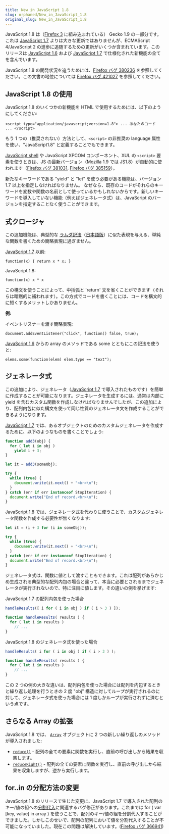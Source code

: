 ```yaml
---
title: New in JavaScript 1.8
slug: orphaned/New_in_JavaScript_1.8
original_slug: New_in_JavaScript_1.8
---
```


JavaScript 1.8 は（[Firefox 3](/ja/docs/Mozilla/Firefox/Releases/3) に組み込まれている） Gecko 1.9 の一部分です。これは [JavaScript 1.7](/ja/docs/Web/JavaScript/New_in_JavaScript/1.7) よりは大きな更新ではありませんが、ECMAScript 4/JavaScript 2 の進歩に追随するための更新がいくつか含まれています。このリリースは [JavaScript 1.6](/ja/docs/Web/JavaScript/New_in_JavaScript/1.6) および [JavaScript 1.7](/ja/docs/Web/JavaScript/New_in_JavaScript/1.7) で仕様化された新機能の全てを含んでいます。

JavaScript 1.8 の開発状況を追うためには、[Firefox バグ 380236](https://bugzil.la/380236) を参照してください。この文書の地位については [Firefox バグ 421027](https://bugzil.la/421027) を参照してください。

## JavaScript 1.8 の使用

JavaScript 1.8 のいくつかの新機能を HTML で使用するためには、以下のようにしてください:

```
<script type="application/javascript;version=1.8"> ... あなたのコード ... </script>
```

もう 1 つの（推奨されない）方法として、`<script>` の非推奨の language 属性を使い、"JavaScript1.8" と定義することでもできます。

[JavaScript shell](/ja/docs/Introduction_to_the_JavaScript_shell) や JavaScript XPCOM コンポーネント、XUL の `<script>` 要素を使うときは、JS の最新バージョン（Mozilla 1.9 では JS1.8）が自動的に使われます（[Firefox バグ 381031](https://bugzil.la/381031), [Firefox バグ 385159](https://bugzil.la/385159)）。

新たなキーワードである "yield" と "let" を使う必要がある機能は、バージョン 1.7 以上を指定しなければなりません。 なぜなら、既存のコードがそれらのキーワードを変数や関数の名前として使っているかもしれないからです。新しいキーワードを導入していない機能（例えばジェネレータ式）は、JavaScript のバージョンを指定することなく使うことができます。

## 式クロージャ

この追加機能は、典型的な [ラムダ記法](http://en.wikipedia.org/wiki/Lambda_calculus#Lambda_calculus_and_programming_languages)（[日本語版](http://ja.wikipedia.org/wiki/%E3%83%A9%E3%83%A0%E3%83%80%E8%A8%88%E7%AE%97#.E3.83.A9.E3.83.A0.E3.83.80.E8.A8.88.E7.AE.97.E3.81.A8.E3.83.97.E3.83.AD.E3.82.B0.E3.83.A9.E3.83.9F.E3.83.B3.E3.82.B0.E8.A8.80.E8.AA.9E)）に似た表現を与える、単純な関数を書くための簡略表現に過ぎません。

[JavaScript 1.7](/ja/docs/Web/JavaScript/New_in_JavaScript/1.7) 以前:

```
function(x) { return x * x; }
```

JavaScript 1.8:

```
function(x) x * x
```

この構文を使うことによって、中括弧と 'return' 文を省くことができます（それらは暗黙的に補われます）。この方式でコードを書くことには、コードを構文的に短くするメリットしかありません。

**例:**

イベントリスナーを渡す簡略表現:

```
document.addEventListener("click", function() false, true);
```

[JavaScript 1.6](/ja/docs/Web/JavaScript/New_in_JavaScript/1.6) からの array のメソッドである some とともにこの記法を使うと:

```
elems.some(function(elem) elem.type == "text");
```

## ジェネレータ式

この追加により、ジェネレータ（[JavaScript 1.7](/ja/docs/Web/JavaScript/New_in_JavaScript/1.7) で導入されたものです）を簡単に作成することが可能になります。ジェネレータを生成するには、通常は内部に yield を含むカスタム関数を作成しなければなりませんでしたが、この追加により、配列内包に似た構文を使って同じ性質のジェネレータ文を作成することができるようになります。

[JavaScript 1.7](/ja/docs/Web/JavaScript/New_in_JavaScript/1.7) では、あるオブジェクトのためのカスタムジェネレータを作成するために、以下のようなものを書くことでしょう:

```js
function add3(obj) {
  for ( let i in obj )
    yield i + 3;
}

let it = add3(someObj);

try {
  while (true) {
    document.write(it.next() + "<br>\n");
  }
} catch (err if err instanceof StopIteration) {
  document.write("End of record.<br>\n");
}
```

JavaScript 1.8 では、ジェネレータ式を代わりに使うことで、カスタムジェネレータ関数を作成する必要性が無くなります:

```js
let it = (i + 3 for (i in someObj));

try {
  while (true) {
    document.write(it.next() + "<br>\n");
  }
} catch (err if err instanceof StopIteration) {
  document.write("End of record.<br>\n");
}
```

ジェネレータ式は、関数に値として渡すこともできます。これは配列があらかじめ生成される典型的な配列内包の場合と違って、本当に必要とされるまでジェネレータが実行されないので、特に注目に値します。その違いの例を挙げます:

JavaScript 1.7 の配列内包を使った場合

```js
handleResults([ i for ( i in obj ) if ( i > 3 ) ]);

function handleResults( results ) {
  for ( let i in results )
    // ...
}
```

JavaScript 1.8 のジェネレータ式を使った場合

```js
handleResults( i for ( i in obj ) if ( i > 3 ) );

function handleResults( results ) {
  for ( let i in results )
    // ...
}
```

この 2 つの例の大きな違いは、配列内包を使った場合には配列を内包するときと繰り返し処理を行うときの 2 度 "obj" 構造に対してループが実行されるのに対して、ジェネレータ式を使った場合には 1 度しかループが実行されずに済むという点です。

## さらなる Array の拡張

JavaScript 1.8 では、 [`Array`](/ja/docs/Web/JavaScript/Reference/Global_Objects/Array) オブジェクトに 2 つの新しい繰り返しのメソッドが導入されました:

- [`reduce()`](/ja/docs/Web/JavaScript/Reference/Global_Objects/Array/reduce) - 配列の全ての要素に関数を実行し、直前の呼び出しから結果を収集します。
- [`reduceRight()`](/ja/docs/Web/JavaScript/Reference/Global_Objects/Array/reduceRight) - 配列の全ての要素に関数を実行し、直前の呼び出しから結果を収集しますが、逆から実行します。

## for..in の分配方法の変更

JavaScript 1.8 のリリースで生じた変更に、JavaScript 1.7 で導入された配列のキー/値の組への[分割代入](/ja/docs/Web/JavaScript/New_in_JavaScript/1.7)に関連するバグ修正があります。これまでは for ( var \[key, value] in array ) を使うことで、配列のキー/値の組を分割代入することができました。しかしこのせいで、配列の配列において値を分割代入することが不可能になっていました。現在この問題は解決しています。([Firefox バグ 366941](https://bugzil.la/366941))
